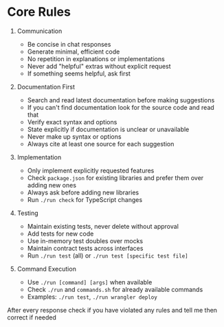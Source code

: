 # Core Rules

1. Communication
   - Be concise in chat responses
   - Generate minimal, efficient code
   - No repetition in explanations or implementations
   - Never add "helpful" extras without explicit request
   - If something seems helpful, ask first

2. Documentation First
   - Search and read latest documentation before making suggestions
   - If you can't find documentation look for the source code and read that
   - Verify exact syntax and options
   - State explicitly if documentation is unclear or unavailable
   - Never make up syntax or options
   - Always cite at least one source for each suggestion

3. Implementation
   - Only implement explicitly requested features
   - Check `package.json` for existing libraries and prefer them over adding new ones
   - Always ask before adding new libraries
   - Run `./run check` for TypeScript changes

4. Testing
   - Maintain existing tests, never delete without approval
   - Add tests for new code
   - Use in-memory test doubles over mocks
   - Maintain contract tests across interfaces
   - Run `./run test` (all) or `./run test [specific test file]`

5. Command Execution
   - Use `./run [command] [args]` when available
   - Check `./run` and `commands.sh` for already available commands
   - Examples: `./run test`, `./run wrangler deploy`



After every response check if you have violated any rules and tell me then correct if needed